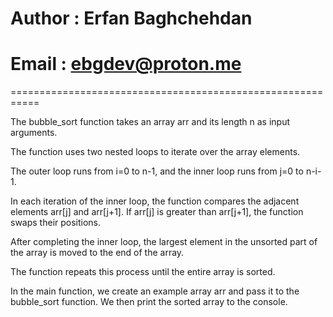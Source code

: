 # Author : Erfan Baghchehdan
# Email : ebgdev@proton.me

===========================================================

The bubble_sort function takes an array arr and its length n as input arguments.

The function uses two nested loops to iterate over the array elements.

The outer loop runs from i=0 to n-1, and the inner loop runs from j=0 to n-i-1.

In each iteration of the inner loop, the function compares the adjacent elements arr[j] and arr[j+1]. If arr[j] is greater than arr[j+1], the function swaps their positions.

After completing the inner loop, the largest element in the unsorted part of the array is moved to the end of the array.

The function repeats this process until the entire array is sorted.

In the main function, we create an example array arr and pass it to the bubble_sort function. We then print the sorted array to the console.
